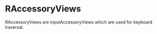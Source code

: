 RAccessoryViews
===============

RAccessoryViews are inputAccessoryViews which are used for keyboard traversal.
